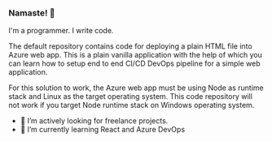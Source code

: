 ### Namaste! 👋

I'm a programmer. I write code. 

The default repository contains code for deploying a plain HTML file into Azure web app. This is a plain vanilla application with the help of which you can learn how to setup end to end CI/CD DevOps pipeline for a simple web application. 

For this solution to work, the Azure web app must be using Node as runtime stack and Linux as the target operating system. This code repository will not work if you target Node runtime stack on Windows operating system.

- 🔭 I’m actively looking for freelance projects.
- 🌱 I’m currently learning React and Azure DevOps

<!--
**rasik210/rasik210** is a ✨ _special_ ✨ repository because its `README.md` (this file) appears on your GitHub profile.

Here are some ideas to get you started:

- 🔭 I’m currently working on ...
- 🌱 I’m currently learning ...
- 👯 I’m looking to collaborate on ...
- 🤔 I’m looking for help with ...
- 💬 Ask me about ...
- 📫 How to reach me: ...
- 😄 Pronouns: ...
- ⚡ Fun fact: ...
-->
